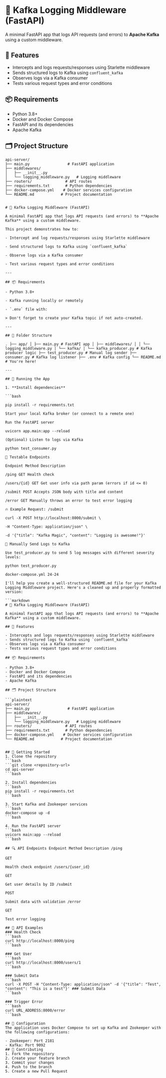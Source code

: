 # 🧠 Kafka Logging Middleware (FastAPI)

A minimal FastAPI app that logs API requests (and errors) to **Apache Kafka** using a custom middleware.

## 🎯 Features

- Intercepts and logs requests/responses using Starlette middleware
- Sends structured logs to Kafka using `confluent_kafka`
- Observes logs via a Kafka consumer
- Tests various request types and error conditions

## 📦 Requirements

- Python 3.8+
- Docker and Docker Compose
- FastAPI and its dependencies
- Apache Kafka

## 🗂️ Project Structure

````plaintext
api-server/
├── main.py                 # FastAPI application
├── middlewares/
│   ├── __init__.py
│   └── logging_middleware.py   # Logging middleware
├── routers/               # API routes
├── requirements.txt       # Python dependencies
├── docker-compose.yml    # Docker services configuration
└── README.md            # Project documentation


# 🧠 Kafka Logging Middleware (FastAPI)

A minimal FastAPI app that logs API requests (and errors) to **Apache Kafka** using a custom middleware.

This project demonstrates how to:

- Intercept and log requests/responses using Starlette middleware

- Send structured logs to Kafka using `confluent_kafka`

- Observe logs via a Kafka consumer

- Test various request types and error conditions

---

## 📦 Requirements

- Python 3.8+

- Kafka running locally or remotely

- `.env` file with:

> Don't forget to create your Kafka topic if not auto-created.

---

## 📁 Folder Structure

. ├── app/ │ ├── main.py # FastAPI app │ ├── middlewares/ │ │ └── logging_middleware.py │ └── kafka/ │ └── kafka_producer.py # Kafka producer logic ├── test_producer.py # Manual log sender ├── consumer.py # Kafka log listener ├── .env # Kafka config └── README.md # You're here!

---

## 🚀 Running the App

1. **Install dependencies**

```bash

pip install -r requirements.txt

Start your local Kafka broker (or connect to a remote one)

Run the FastAPI server

uvicorn app.main:app --reload

(Optional) Listen to logs via Kafka

python test_consumer.py

🧪 Testable Endpoints

Endpoint Method Description

/ping GET Health check

/users/{id} GET Get user info via path param (errors if id <= 0)

/submit POST Accepts JSON body with title and content

/error GET Manually throws an error to test error logging

🔥 Example Request: /submit

curl -X POST http://localhost:8000/submit \

-H "Content-Type: application/json" \

-d '{"title": "Kafka Magic", "content": "Logging is awesome!"}'

🧪 Manually Send Logs to Kafka

Use test_producer.py to send 5 log messages with different severity levels:

python test_producer.py

docker-compose.yml 24-24

I'll help you create a well-structured README.md file for your Kafka Logging Middleware project. Here's a cleaned up and properly formatted version:

```markdown
# 🧠 Kafka Logging Middleware (FastAPI)

A minimal FastAPI app that logs API requests (and errors) to **Apache Kafka** using a custom middleware.

## 🎯 Features

- Intercepts and logs requests/responses using Starlette middleware
- Sends structured logs to Kafka using `confluent_kafka`
- Observes logs via a Kafka consumer
- Tests various request types and error conditions

## 📦 Requirements

- Python 3.8+
- Docker and Docker Compose
- FastAPI and its dependencies
- Apache Kafka

## 🗂️ Project Structure

```plaintext
api-server/
├── main.py                 # FastAPI application
├── middlewares/
│   ├── __init__.py
│   └── logging_middleware.py   # Logging middleware
├── routers/               # API routes
├── requirements.txt       # Python dependencies
├── docker-compose.yml    # Docker services configuration
└── README.md            # Project documentation
````

````

## 🚀 Getting Started
1. Clone the repository
```bash
```git clone <repository-url>
cd api-server
```bash

2. Install dependencies
```bash
pip install -r requirements.txt
```bash

3. Start Kafka and Zookeeper services
```bash
docker-compose up -d
```bash

4. Run the FastAPI server
```bash
uvicorn main:app --reload
```bash

## 🔍 API Endpoints Endpoint Method Description /ping

GET

Health check endpoint /users/{user_id}

GET

Get user details by ID /submit

POST

Submit data with validation /error

GET

Test error logging

## 📝 API Examples
### Health Check
```bash
curl http://localhost:8000/ping
```bash

### Get User
```bash
curl http://localhost:8000/users/1
```bash

### Submit Data
```bash
curl -X POST -H "Content-Type: application/json" -d '{"title": "Test", "content": "This is a test"}' ### Submit Data
```bash

### Trigger Error
```bash
curl URL_ADDRESS:8000/error
```bash

## 🔧 Configuration
The application uses Docker Compose to set up Kafka and Zookeeper with the following configurations:

- Zookeeper: Port 2181
- Kafka: Port 9092
## 🤝 Contributing
1. Fork the repository
2. Create your feature branch
3. Commit your changes
4. Push to the branch
5. Create a new Pull Request
````
